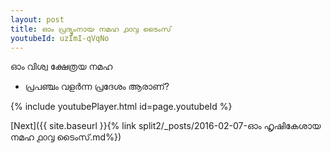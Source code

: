 ```yaml
---
layout: post
title: ഓം പ്രദ്യുംനായ നമഹ ൧൦൮ ടൈംസ്
youtubeId: uzImI-qVqNo
---
```

 
 
 ഓം വിശ്വ ക്ഷേത്രയ നമഹ 
 
 -  പ്രപഞ്ചം വളർന്ന പ്രദേശം ആരാണ്? 
 
  
 
  
 
 
 
 
 
 


{% include youtubePlayer.html id=page.youtubeId %}
 
[Next]({{ site.baseurl }}{% link  split2/_posts/2016-02-07-ഓം ഹൃഷികേശായ നമഹ ൧൦൮ ടൈംസ്.md%})
 
